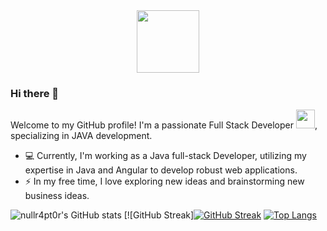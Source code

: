 <div id="header" align="center">
  <img src="https://media.giphy.com/media/v1.Y2lkPTc5MGI3NjExbTRuMjV5Zm53b2pyeDd0M2l1Y3Nxcm9mZWZxdjIyMDZiMWVqbnV6YyZlcD12MV9pbnRlcm5hbF9naWZfYnlfaWQmY3Q9Zw/bGgsc5mWoryfgKBx1u/giphy.gif" width="100"/>
</div>
<div id="profile-count" align="center">
  <img src="https://komarev.com/ghpvc/?username=nullr4pt0r&style=flat-square&color=blue" alt=""/>
</div>


### Hi there 👋

<!--
**nullr4pt0r/nullr4pt0r** is a ✨ _special_ ✨ repository because its `README.md` (this file) appears on your GitHub profile.

Here are some ideas to get you started:

- 🔭 I’m currently working on Java Backend Development
- 🌱 I’m currently learning DSA and 
- 👯 I’m looking to collaborate on challenging tech projects
- 💬 Ask me about anything!
- 📫 How to reach me: 
- 😄 Pronouns: ...
- ⚡ Fun fact: ...
-->

Welcome to my GitHub profile! I'm a passionate Full Stack Developer <img src="https://media.giphy.com/media/WUlplcMpOCEmTGBtBW/giphy.gif" width="30">, specializing in JAVA development. 

- 💻 Currently, I'm working as a Java full-stack Developer, utilizing my expertise in Java and Angular to develop robust web applications.
- ⚡ In my free time, I love exploring new ideas and brainstorming new business ideas.


![nullr4pt0r's GitHub stats](https://github-readme-stats.vercel.app/api?username=nullr4pt0r&show_icons=true&theme=transparent)
[![GitHub Streak][![GitHub Streak](https://streak-stats.demolab.com?user=nullr4pt0r&theme=dark)](https://git.io/streak-stats)
[![Top Langs](https://github-readme-stats.vercel.app/api/top-langs/?username=nullr4pt0r&layout=compact&theme=vision-friendly-dark)](https://github.com/anuraghazra/github-readme-stats)
